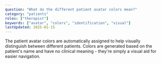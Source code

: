 ```yaml
---
question: "What do the different patient avatar colors mean?"
category: "patients"
roles: ["therapist"]
keywords: ["avatar", "colors", "identification", "visual"]
lastUpdated: 2025-01-15
---
```


The patient avatar colors are automatically assigned to help visually distinguish between different patients. Colors are generated based on the patient's name and have no clinical meaning - they're simply a visual aid for easier navigation.